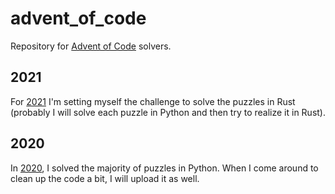 # advent_of_code
Repository for [Advent of Code](https://adventofcode.com/) solvers.

## 2021
For [2021](https://adventofcode.com/2021) I'm setting myself the challenge to solve the puzzles in Rust (probably I will solve each puzzle in Python and then try to realize it in Rust).

## 2020
In [2020](https://adventofcode.com/2020), I solved the majority of puzzles in Python. When I come around to clean up the code a bit, I will upload it as well.
